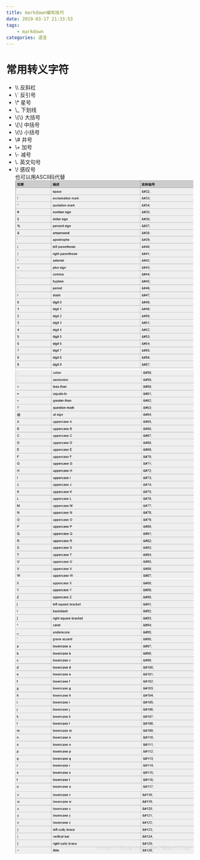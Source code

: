 ```yaml
---
title: markdown编写技巧
date: 2019-03-17 21:33:53
tags:
	- markdown
categories: 语言
---
```

# 常用转义字符
+ \\\ 反斜杠  
+ \\` 反引号  
+ \\* 星号  
+ \\_ 下划线  
+ \\{\\} 大括号  
+ \\[\\] 中括号  
+ \\(\\) 小括号  
+ \\# 井号  
+ \\+ 加号  
+ \\- 减号  
+ \\. 英文句号  
+ \\! 感叹号  
也可以用ASCII码代替
![1](markdown-first-skill/pic1.png)
![2](markdown-first-skill/pic2.png)
![3](markdown-first-skill/pic3.png)
![4](markdown-first-skill/pic4.png)
